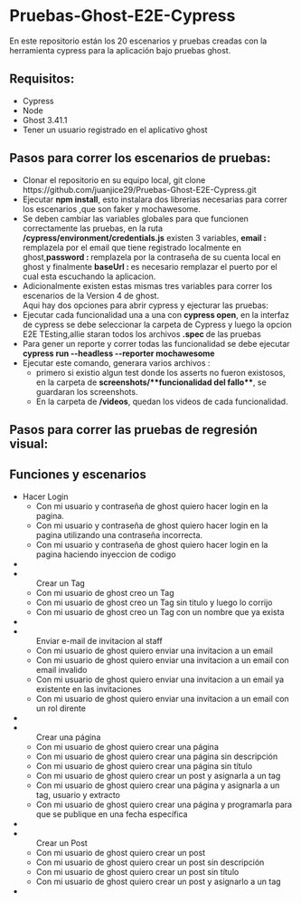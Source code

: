 <h1>Pruebas-Ghost-E2E-Cypress</h1>
<p>En este repositorio están los 20 escenarios y pruebas creadas con la herramienta cypress para la aplicación bajo pruebas ghost.</p>

<h2>Requisitos:</h2>
<ul>
<li>Cypress</li>
<li>Node</li>
<li>Ghost 3.41.1</li>
<li>Tener un usuario registrado en el aplicativo ghost</li>
</ul>
<h2>Pasos para correr los escenarios de pruebas:</h2>
<ul>
<li>Clonar el repositorio en su equipo local, git clone https://github.com/juanjice29/Pruebas-Ghost-E2E-Cypress.git</li>
<li>Ejecutar <b>npm install</b>, esto instalara dos librerias necesarias para correr los escenarios ,que son faker y mochawesome.</li>
<li>Se deben cambiar las variables globales para que funcionen correctamente las pruebas, en la ruta <b>/cypress/environment/credentials.js</b> existen 3 variables, <b>email : </b> remplazela por el email que tiene registrado localmente en ghost,<b>password : </b> remplazela por la contraseña de su cuenta local en ghost y finalmente 
<b>baseUrl : </b> es necesario remplazar el puerto por el cual esta escuchando la aplicacion.</li>
<li>Adicionalmente existen estas mismas tres variables para correr los escenarios de la Version 4 de ghost.</li>
Aqui hay dos opciones para abrir cypress y ejecturar las pruebas:
<li>Ejecutar cada funcionalidad una a una con <b>cypress open</b>, en la interfaz de cypress se debe seleccionar la carpeta de Cypress y luego la opcion E2E TEsting,allie staran todos los archivos <b>.spec </b> de las pruebas</li>
<li>Para gener un reporte y correr todas las funcionalidad se debe ejecutar <b>cypress run --headless --reporter mochawesome </b></li>
<li>Ejecutar este comando, generara varios archivos :<ul>
    <li>primero si existio algun test donde los asserts no fueron existosos, en la carpeta de <b>screenshots/**funcionalidad del fallo**</b>, se guardaran los screenshots.</li>
    <li>En la carpeta de <b>/videos</b>, quedan los videos de cada funcionalidad.</li>    
</ul> </li>
</ul>
<h2>Pasos para correr las pruebas de regresión visual:</h2>

<h2>Funciones y escenarios</h2>
<ul>
    <li>Hacer Login
        <ul>
            <li>Con mi usuario y contraseña de ghost quiero hacer login en la pagina.</li>
            <li>Con mi usuario y contraseña de ghost quiero hacer login en la pagina utilizando una contraseña incorrecta.</li>
            <li>Con mi usuario y contraseña de ghost quiero hacer login en la pagina haciendo inyeccion de codigo</li>
        </ul>
    <li>
     <li>
        <ul>Crear un Tag
            <li>Con mi usuario de ghost creo un Tag</li>
            <li>Con mi usuario de ghost creo un Tag sin titulo y luego lo corrijo</li>
            <li>Con mi usuario de ghost creo un Tag con un nombre que ya exista</li>
         </ul>
    <li>
     <li>
        <ul>Enviar e-mail de invitacion al staff 
            <li>Con mi usuario de ghost quiero enviar una invitacion a un email</li>
            <li>Con mi usuario de ghost quiero enviar una invitacion a un email con email invalido</li>
            <li>Con mi usuario de ghost quiero enviar una invitacion a un email ya existente en las invitaciones</li>
            <li>Con mi usuario de ghost quiero enviar una invitacion a un email con un rol dirente</li>
         </ul>
    <li>
     <li>
        <ul>Crear una página
            <li>Con mi usuario de ghost quiero crear una página</li>
            <li>Con mi usuario de ghost quiero crear una página sin descripción</li>
            <li>Con mi usuario de ghost quiero crear una página sin título</li>
            <li>Con mi usuario de ghost quiero crear un post y asignarla a un tag</li>
            <li>Con mi usuario de ghost quiero crear una página y asignarla a un tag, usuario y extracto</li>
            <li>Con mi usuario de ghost quiero crear una página y programarla para que se publique en una fecha específica</li>
         </ul>
    <li>
     <li>
        <ul>Crear un Post
            <li>Con mi usuario de ghost quiero crear un post</li>
            <li>Con mi usuario de ghost quiero crear un post sin descripción</li>
            <li>Con mi usuario de ghost quiero crear un post sin título</li>
            <li>Con mi usuario de ghost quiero crear un post y asignarlo a un tag</li>
         </ul>
    <li>
</ul>

